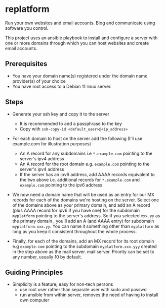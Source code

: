 # replatform

Run your own websites and email accounts. Blog and communicate using
software you control.

This project uses an ansible playbook to install and configure a server
with one or more domains through which you can host websites and
create email accounts.

## Prerequisites

- You have your domain name(s) registered under the domain name
  provider(s) of your choice
- You have root access to a Debian 11 linux server.

## Steps
- Generate your ssh key and copy it to the server
  - It is recommended to add a passphrase to the key
  - Copy with `ssh-copy-id <default_user>@<ip_address>`

- For each domain to host on the server add the following (I'll use
  example.com for illustration purposes)
  - An A record for any subdomains i.e `*.example.com` pointing
    to the server's ipv4 address
  - An A record for the root domain e.g. `example.com` pointing to the
    server's ipv4 address
  - If the server has an ipv6 address, add AAAA records equivalent to
    the two above i.e. additional records for `*.example.com` and
    `example.com` pointing to the ipv6 address

- We now need a domain name that will be used as an entry for our MX
  records for each of the domains we're hosting on the server.  Select
  one of the domains above as your primary domain, and add an A record
  (plus AAAA record for ipv6 if you have one) for the subdomain
  `myplatform` pointing to the server's address. So if you selected
  `xxx.yy` as the primary domain , you'll add an A (and AAAA entry)
  for subdomain `myplatform.xxx.yy`. You can name it something other
  than `myplatform` as long as you keep it consistent throughout the
  whole process.
  
- Finally, for each of the domains, add an MX record for its root
  domain e.g `example.com` pointing to the subdomain
  `myplatform.xxx.yyy` created in the step above as the mail server.
  mail server. Priority can be set to any number, usually 10 by
  default.


## Guiding Principles
- Simplicity is a feature; easy for non-tech persons
  - use root user rather than separate user with sudo and passwd
  - run ansible from within server, removes the need of having to
    install own computer
